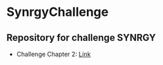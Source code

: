 # SynrgyChallenge

## Repository for challenge SYNRGY

- Challenge Chapter 2: <a href="https://github.com/wahidabd/SynrgyChallenge/tree/chapter-2">Link</a>
